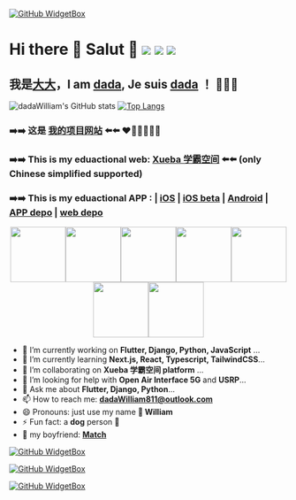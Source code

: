 [![GitHub WidgetBox](https://github-widgetbox.vercel.app/api/profile?username=dadaWilliam&data=followers,repositories,stars,commits)](https://github.com/Jurredr/github-widgetbox)

# Hi there 👋 Salut 🔆 ![](https://img.shields.io/badge/python-3.11-orange?style=for-the-badge&logo=python&logoColor=orange) ![](https://img.shields.io/badge/django-4.1.5-green?style=for-the-badge&logo=django&logoColor=green) ![](https://img.shields.io/badge/flutter-3.13.9-blue?style=for-the-badge&logo=flutter&logoColor=blue)

## 我是[大大](https://me.xueba.ca)，I am [dada](https://me.xueba.ca), Je suis [dada](https://me.xueba.ca) ！ 🧑🏻‍💻 

![dadaWilliam's GitHub stats](https://github-readme-stats-dadawilliam.vercel.app/api?username=dadaWilliam&show_icons=true) [![Top Langs](https://github-readme-stats-dadawilliam.vercel.app/api/top-langs/?username=dadaWilliam&layout=compact)](https://github.com/anuraghazra/github-readme-stats)

 ### ➡️➡️ 这是 [我的项目网站](https://xueba.ca) ⬅️⬅️ ❤️🧡💛💚💙💜
 ### ➡️➡️ This is my eduactional web: [Xueba 学霸空间](https://xueba.ca) ⬅️⬅️ (only Chinese simplified supported)
 ### ➡️➡️ This is my eduactional APP : |   [iOS](https://apps.apple.com/us/app/%E5%AD%A6%E9%9C%B8%E7%A9%BA%E9%97%B4/id6462957415)    |   [iOS beta](https://testflight.apple.com/join/7NpmNct5)   |   [Android](https://xueba.ca/download)   |   [APP depo](https://github.com/dadaWilliam/xueba)   |  [web depo](https://github.com/dadaWilliam/videoproject) 


<p align="center">
  <img src="https://media3.giphy.com/media/ln7z2eWriiQAllfVcn/200w.webp" width="100"><img src="https://i.giphy.com/media/LMt9638dO8dftAjtco/200.webp" width="100"><img src="https://i.giphy.com/media/eNAsjO55tPbgaor7ma/200w.webp" width="100"><img src="https://i.giphy.com/media/VgGthkhUvGgOit7Y9i/200.webp" width="100"><img src="https://media3.giphy.com/media/kdFc8fubgS31b8DsVu/giphy.webp" width="100"><img src="https://i.giphy.com/media/KzJkzjggfGN5Py6nkT/200.webp" width="100"><img src="https://i.giphy.com/media/IdyAQJVN2kVPNUrojM/200.webp" width="100">
</p>

- 🔭 I’m currently working on **Flutter, Django, Python, JavaScript** ...
- 🌱 I’m currently learning **Next.js, React, Typescript, TailwindCSS**...
- 👯 I’m collaborating on **Xueba 学霸空间 platform** ...
- 🤔 I’m looking for help with **Open Air Interface 5G** and **USRP**... 
- 💬 Ask me about **Flutter, Django, Python**...
- 📫 How to reach me: **dadaWilliam811@outlook.com**
- 😄 Pronouns: just use my name **🌈 William** 
- ⚡ Fun fact: a **dog** person 🐶
- 🥰 my boyfriend: **[Match](https://github.com/MatchC)**

[![GitHub WidgetBox](https://github-widgetbox.vercel.app/api/skills?languages=python,dart,js,ts,java,html,css,c,cpp,csharp,swift,kotlin,bash,json,yaml,postgresql,mysql,powershell,markdown&includeNames=true)](https://github.com/Jurredr/github-widgetbox) 

[![GitHub WidgetBox](https://github-widgetbox.vercel.app/api/skills?frameworks=django,flutter,vue,react,next,bootstrap,tailwind&includeNames=true)](https://github.com/Jurredr/github-widgetbox)

[![GitHub WidgetBox](https://github-widgetbox.vercel.app/api/skills?tools=git,docker,npm,mongodb,vercel,redis,nodejs,heroku,apache,nginx,gradle&includeNames=true)](https://github.com/Jurredr/github-widgetbox) 
